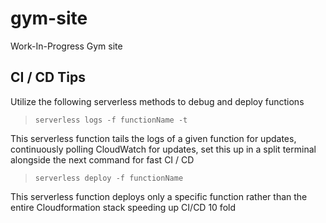 # gym-site

Work-In-Progress Gym site

## CI / CD Tips

Utilize the following serverless methods to debug and deploy functions

> `serverless logs -f functionName -t`

This serverless function tails the logs of a given function for updates, continuously polling CloudWatch for updates, set this up in a split terminal alongside the next command for fast CI / CD

> `serverless deploy -f functionName`

This serverless function deploys only a specific function rather than the entire Cloudformation stack speeding up CI/CD 10 fold
